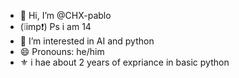- 👋 Hi, I’m @CHX-pablo
- (❕imp❗) Ps i am 14 
- 👀 I’m interested in AI and python
- 😄 Pronouns: he/him
- ⚜ i hae about 2 years of expriance in basic python 


<!---
CHX-pablo/CHX-pablo is a ✨ special ✨ repository because its `README.md` (this file) appears on your GitHub profile.
You can click the Preview link to take a look at your changes.
--->
